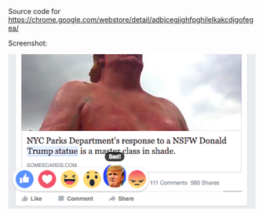 Source code for https://chrome.google.com/webstore/detail/adbjcegjjghfpghilelkakcdjgofegea/

Screenshot:

![Screenshot](screenshot.png)
